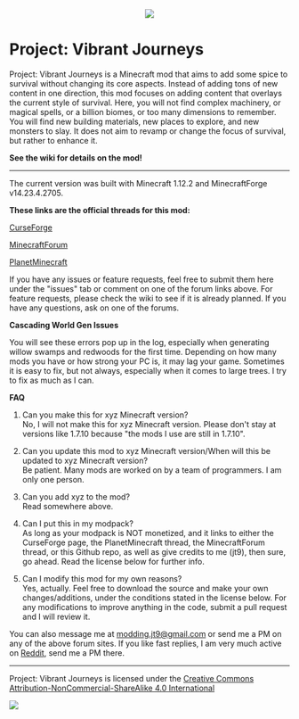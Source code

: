 <div style="text-align:center"><img src ="https://i.imgur.com/Cc6Lwpb.png" /></div>

# Project: Vibrant Journeys

Project: Vibrant Journeys is a Minecraft mod that aims to add some spice to survival without changing its core aspects. Instead of adding tons of new content in one direction, this mod focuses on adding content that overlays the current style of survival. Here, you will not find complex machinery, or magical spells, or a billion biomes, or too many dimensions to remember. You will find new building materials, new places to explore, and new monsters to slay. It does not aim to revamp or change the focus of survival, but rather to enhance it.

**See the wiki for details on the mod!**

-------------------------------------------------

The current version was built with Minecraft 1.12.2 and MinecraftForge v14.23.4.2705.

**These links are the official threads for this mod:**

[CurseForge](https://minecraft.curseforge.com/projects/project-vibrant-journeys)

[MinecraftForum](https://www.minecraftforum.net/forums/mapping-and-modding-java-edition/minecraft-mods/2919274-project-vibrant-journeys-v1-0-0-enhance-your-world)

[PlanetMinecraft](https://www.planetminecraft.com/mod/1-12-2-project-vibrant-journeys-enhance-your-world-with-new-biomes-trees-mobs-and-much-more/)


If you have any issues or feature requests, feel free to submit them here under the "issues" tab or comment on one of the forum links above.
For feature requests, please check the wiki to see if it is already planned.
If you have any questions, ask on one of the forums.

**Cascading World Gen Issues**

You will see these errors pop up in the log, especially when generating willow swamps and redwoods for the first time. Depending on how many mods you have or how strong your PC is, it may lag your game. Sometimes it is easy to fix, but not always, especially when it comes to large trees. I try to fix as much as I can.

**FAQ**

1. Can you make this for xyz Minecraft version?  
No, I will not make this for xyz Minecraft version. Please don't stay at versions like 1.7.10 because "the mods I use are still in 1.7.10".

2. Can you update this mod to xyz Minecraft version/When will this be updated to xyz Minecraft version?  
Be patient. Many mods are worked on by a team of programmers. I am only one person.

3. Can you add xyz to the mod?  
Read somewhere above.

4. Can I put this in my modpack?  
As long as your modpack is NOT monetized, and it links to either the CurseForge page, the PlanetMinecraft thread, the MinecraftForum thread, or this Github repo, as well as give credits to me (jt9), then sure, go ahead. Read the license below for further info.

5. Can I modify this mod for my own reasons?  
Yes, actually. Feel free to download the source and make your own changes/additions, under the conditions stated in the license below. For any modifications to improve anything in the code, submit a pull request and I will review it.

You can also message me at modding.jt9@gmail.com or send me a PM on any of the above forum sites.
If you like fast replies, I am very much active on [Reddit](https://www.reddit.com/user/giant_rat/), send me a PM there.

-------------------------------------------------

Project: Vibrant Journeys is licensed under the [Creative Commons Attribution-NonCommercial-ShareAlike 4.0 International](https://creativecommons.org/licenses/by-nc-sa/4.0/)
<div><img src ="https://i.imgur.com/MbthHUt.png?1"></div>
